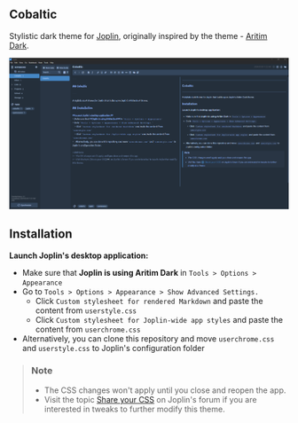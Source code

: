 
## Cobaltic

Stylistic dark theme for [Joplin](https://joplinapp.org/), originally inspired by the theme - [Aritim Dark](https://github.com/Mrcuve0/Aritim-Dark).

![](Joplin/assets/cobaltic.png)

## Installation

**Launch Joplin's desktop application:**
- Make sure that **Joplin is using Aritim Dark** in `Tools > Options > Appearance`
- Go to `Tools > Options > Appearance > Show Advanced Settings.` 
	- Click `Custom stylesheet for rendered Markdown` and paste the content from `userstyle.css`
	- Click `Custom stylesheet for Joplin-wide app styles` and paste the content from `userchrome.css`
- Alternatively, you can clone this repository and move `userchrome.css` and `userstyle.css` to Joplin's configuration folder

> ### Note
> - The CSS changes won't apply until you close and reopen the app.
> - Visit the topic [Share your CSS](https://discourse.joplinapp.org/t/share-your-css/1730) on Joplin's forum if you are interested in tweaks to further modify this theme.

